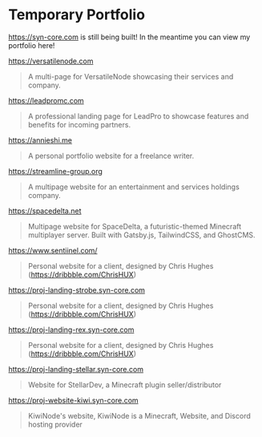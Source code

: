 # Temporary Portfolio

https://syn-core.com is still being built! In the meantime you can view my portfolio here!

https://versatilenode.com
> A multi-page for VersatileNode showcasing their services and company. 

https://leadpromc.com
> A professional landing page for LeadPro to showcase features and benefits for incoming partners. 

https://annieshi.me
> A personal portfolio website for a freelance writer.

https://streamline-group.org
> A multipage website for an entertainment and services holdings company.

https://spacedelta.net
> Multipage website for SpaceDelta, a futuristic-themed Minecraft multiplayer server. Built with Gatsby.js, TailwindCSS, and GhostCMS.

https://www.sentiinel.com/
> Personal website for a client, designed by Chris Hughes (https://dribbble.com/ChrisHUX)

https://proj-landing-strobe.syn-core.com
> Personal website for a client, designed by Chris Hughes (https://dribbble.com/ChrisHUX)

https://proj-landing-rex.syn-core.com
> Personal website for a client, designed by Chris Hughes (https://dribbble.com/ChrisHUX)

https://proj-landing-stellar.syn-core.com
> Website for StellarDev, a Minecraft plugin seller/distributor

https://proj-website-kiwi.syn-core.com

> KiwiNode's website, KiwiNode is a Minecraft, Website, and Discord hosting provider

